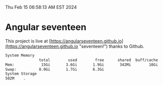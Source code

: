 Thu Feb 15 06:58:13 AM EST 2024

# Angular seventeen


This project is live at [https://angularseventeen.github.io](https://angularseventeen.github.io "seventeen!") thanks to Github.

```bash
System Memory
               total        used        free      shared  buff/cache   available
Mem:            15Gi       3.6Gi       1.9Gi       342Mi        10Gi        11Gi
Swap:          8.0Gi       1.7Gi       6.3Gi
System Storage
502M	.
```

